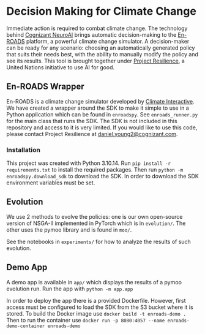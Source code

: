 # Decision Making for Climate Change

Immediate action is required to combat climate change. The technology behind [Cognizant NeuroAI](https://evolution.ml/) brings automatic decision-making to the [En-ROADS](https://en-roads.climateinteractive.org/) platform, a powerful climate change simulator. A decision-maker can be ready for any scenario: choosing an automatically generated policy that suits their needs best, with the ability to manually modify the policy and see its results. This tool is brought together under [Project Resilience](https://www.itu.int/en/ITU-T/extcoop/ai-data-commons/Pages/project-resilience.aspx), a United Nations initiative to use AI for good.

## En-ROADS Wrapper

En-ROADS is a climate change simulator developed by [Climate Interactive](https://www.climateinteractive.org/). We have created a wrapper around the SDK to make it simple to use in a Python application which can be found in `enroadspy`. See `enroads_runner.py` for the main class that runs the SDK. The SDK is not included in this repository and access to it is very limited. If you would like to use this code, please contact Project Resilience at [daniel.young2@cognizant.com](mailto:daniel.young2@cognizant.com).

### Installation
This project was created with Python 3.10.14. Run `pip install -r requirements.txt` to install the required packages. Then run `python -m enroadspy.download_sdk` to download the SDK. In order to download the SDK environment variables must be set.

## Evolution

We use 2 methods to evolve the policies: one is our own open-source version of NSGA-II implemented in PyTorch which is in `evolution/`. The other uses the pymoo library and is found in `moo/`.

See the notebooks in `experiments/` for how to analyze the results of such evolution.

## Demo App

A demo app is available in `app/` which displays the results of a pymoo evolution run. Run the app with `python -m app.app`

In order to deploy the app there is a provided Dockerfile. However, first access must be configured to load the SDK from the S3 bucket where it is stored. To build the Docker image use `docker build -t enroads-demo .` Then to run the container use `docker run -p 8080:4057 --name enroads-demo-container enroads-demo`

